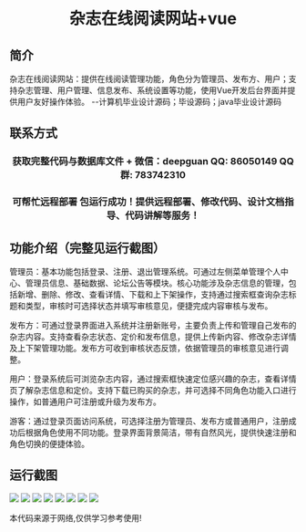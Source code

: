 <p><h1 align="center">杂志在线阅读网站+vue</h1></p>

## 简介
杂志在线阅读网站：提供在线阅读管理功能，角色分为管理员、发布方、用户；支持杂志管理、用户管理、信息发布、系统设置等功能，使用Vue开发后台界面并提供用户友好操作体验。    --计算机毕业设计源码；毕设源码；java毕业设计源码


## 联系方式
<p><h3 align="center">获取完整代码与数据库文件 + 微信：deepguan QQ: 86050149 QQ群: 783742310</h3></p>
<p><h3 align="center">可帮忙远程部署 包运行成功！提供远程部署、修改代码、设计文档指导、代码讲解等服务！</h3></p>

## 功能介绍（完整见运行截图）
管理员：基本功能包括登录、注册、退出管理系统。可通过左侧菜单管理个人中心、管理员信息、基础数据、论坛公告等模块。核心功能涉及杂志信息的管理，包括新增、删除、修改、查看详情、下载和上下架操作，支持通过搜索框查询杂志标题和类型，审核时可选择状态并填写审核意见，便捷完成内容审核与发布。

发布方：可通过登录界面进入系统并注册新账号，主要负责上传和管理自己发布的杂志内容。支持查看杂志状态、定价和发布信息，提供上传新内容、修改杂志详情及上下架管理功能。发布方可收到审核状态反馈，依据管理员的审核意见进行调整。

用户：登录系统后可浏览杂志内容，通过搜索框快速定位感兴趣的杂志，查看详情页了解杂志信息和定价。支持下载已购买的杂志，并可选择不同角色功能入口进行操作，如普通用户可注册或升级为发布方。

游客：通过登录页面访问系统，可选择注册为管理员、发布方或普通用户，注册成功后根据角色使用不同功能。登录界面背景简洁，带有自然风光，提供快速注册和角色切换的便捷体验。


## 运行截图
![](https://bs-1329754181.cos.ap-shanghai.myqcloud.com/ssm/MagazineOnlineReading/img/001.jpg)
![](https://bs-1329754181.cos.ap-shanghai.myqcloud.com/ssm/MagazineOnlineReading/img/002.jpg)
![](https://bs-1329754181.cos.ap-shanghai.myqcloud.com/ssm/MagazineOnlineReading/img/003.jpg)
![](https://bs-1329754181.cos.ap-shanghai.myqcloud.com/ssm/MagazineOnlineReading/img/004.jpg)
![](https://bs-1329754181.cos.ap-shanghai.myqcloud.com/ssm/MagazineOnlineReading/img/005.jpg)
![](https://bs-1329754181.cos.ap-shanghai.myqcloud.com/ssm/MagazineOnlineReading/img/006.jpg)
![](https://bs-1329754181.cos.ap-shanghai.myqcloud.com/ssm/MagazineOnlineReading/img/007.jpg)
![](https://bs-1329754181.cos.ap-shanghai.myqcloud.com/ssm/MagazineOnlineReading/img/008.jpg)

<p>本代码来源于网络,仅供学习参考使用!</p>
